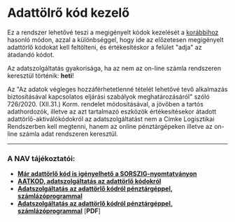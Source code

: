 # Adattölrő kód kezelő

Ez a rendszer lehetővé teszi a megigényelt kódok kezelését a [korábbihoz](https://github.com/fotoplus/adattorlo-cimke) hasonló módon, azzal a különbséggel, hogy ide az előzetesen megigényelt adattörlő kódokat kell feltölteni, és értékesítéskor a felület "adja" az átadandó kódot.


Az adatszolgáltatás gyakorisága, ha az nem az on-line számla rendszeren keresztül történik: **heti**!

Az "Az adatok végleges hozzáférhetetlenné tételét lehetővé tevő alkalmazás biztosításával kapcsolatos eljárási szabályok meghatározásáról" szóló 726/2020. (XII.31.) Korm. rendelet módosításával, a jövőben a tartós adathordozók, illetve az azt tartalmazó eszközök értékesítésekor átadott adattörlő-aktiválókódokról az adatszolgáltatást nem a Címke Logisztikai Rendszerben kell megtenni, hanem az online pénztárgépeken illetve az on-line számla adat rendszeren keresztül.

---

### A NAV tájékoztatói:
- [**Már adattörlő kód is igényelhető a SORSZIG-nyomtatványon**](https://nav.gov.hu/ugyfeliranytu/nezzen-utana/tudjon_rola/Mar-adattorlo-kod-is-igenyelheto-a-SORSZIG-nyomtatvanyon)
- [**AATKOD, adatszolgáltatás az adattörlő kódokról**](https://nav.gov.hu/ugyfeliranytu/nezzen-utana/tudjon_rola/AATKOD_adatszolgaltatas_az_adattorlo_kodokrol)
- [**Adatszolgáltatás az adattörlő kódról pénztárgéppel, számlázóprogrammal**](https://nav.gov.hu/ado/onlinepenztargepek_1417761437385/Adatszolgaltatas_az_adattorlo_kodrol_penztargeppel_szamlazoprogrammal)
- [**Adatszolgáltatás az adattörlő kódról pénztárgéppel, számlázóprogrammal**](https://nav.gov.hu/pfile/file?path=/ado/onlinepenztargepek_1417761437385/adatszolgaltatas-az-adattorlo-kodrol-penztargeppel-szamlazoprogrammal-tajekoztato) [**PDF**]

